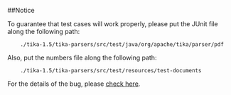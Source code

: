 ##Notice

To guarantee that test cases will work properly, please put the JUnit file along the following path:

        ./tika-1.5/tika-parsers/src/test/java/org/apache/tika/parser/pdf
        
Also, put the numbers file along the following path:

        ./tika-1.5/tika-parsers/src/test/resources/test-documents
        
For the details of the bug, please [check here](https://issues.apache.org/jira/browse/TIKA-960).
